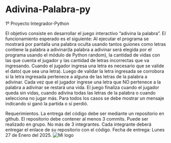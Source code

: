 # Adivina-Palabra-py
1º Proyecto Integrador-Python


El objetivo consiste en desarrollar el juego interactivo “adivina la palabra”. 
El funcionamiento esperado es el siguiente:
Al ejecutar el programa se mostrará por pantalla una palabra oculta usando tantos guiones como letras contiene la palabra a adivinar(la palabra a adivinar será elegida por el programa usando el módulo de Python random), la cantidad de vidas con las que cuenta el jugador y las cantidad de letras incorrectas que va ingresando.
Cuando el jugador ingresa una letra es necesario que se valide el dato( que sea una letra). Luego de validar la letra ingresada se corrobora si la letra ingresada pertenece a alguna de las letras de la palabra a adivinar. 
Cada vez que el jugador ingrese una letra que NO pertenece a la palabra a adivinar se restará una vida.
El juego finaliza cuando el jugador queda sin vidas, cuando adivina todas las letras de la palabra o cuando selecciona no jugar más. Para todos los casos se debe mostrar un mensaje indicando si ganó la partida o si perdió. 



Requerimientos.
La entrega del código debe ser mediante un repositorio en github. El
repositorio debe contener al menos 3 commits.
Puede ser realizado en grupo. No más de 3 integrantes.
Cada integrante deberá entregar el enlace de su repositorio con el código.
Fecha de entrega: Lunes 27 de Enero del 2025.
![Mi logo](.aseets/imag.jpg "Flujo")
